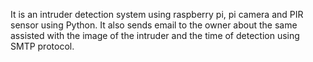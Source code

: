 It is an intruder detection system using raspberry pi, pi camera and PIR sensor using Python. It also sends email to the owner about the same assisted with the image of the intruder and the time of detection using SMTP protocol.
